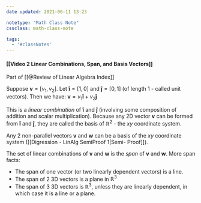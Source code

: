 ```yaml
---
date updated: 2021-06-11 13:23

notetype: "Math Class Note"
cssclass: math-class-note

tags:
  - '#classNotes'
---
```


#### [[Video 2 Linear Combinations, Span, and Basis Vectors]]
Part of [[@Review of Linear Algebra Index]]


Suppose $\mathbf{v} = [v_1, v_2]$.  Let $\mathbf{\hat{i}} = [1,0]$ and $\mathbf{\hat{j}} = [0,1]$ (of length 1 - called unit vectors). Then we have:
$\mathbf{v} = v_1 \mathbf{\hat{i}} + v_2 \mathbf{\hat{j}}$

This is a <i>linear combination</i> of  $\mathbf{\hat{i}}$ and $\mathbf{\hat{j}}$ (involving some composition of addition and scalar multiplication). Because any 2D vector $\mathbf{v}$ can be formed from  $\mathbf{\hat{i}}$ and $\mathbf{\hat{j}}$, they are called the basis of $\mathbb{R}^2$ - the $xy$ coordinate system.

Any 2 non-parallel vectors $\mathbf{v}$ and $\mathbf{w}$ can be a basis of the $xy$ coordinate system ([[Digression - LinAlg SemiProof 1|Semi- Proof]]).

The set of linear combinations of $\mathbf{v}$ and $\mathbf{w}$ is the <i>span</i> of $\mathbf{v}$ and $\mathbf{w}$. More span facts:

- The span of one vector (or two linearly dependent vectors) is a line.
- The span of 2 3D vectors is a plane in $\mathbb{R}^3$
- The span of 3 3D vectors is $\mathbb{R}^3$, unless they are linearly dependent, in which case it is a line or a plane.
